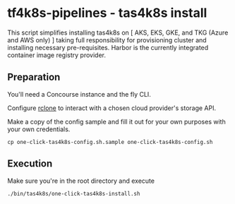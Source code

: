 # tf4k8s-pipelines - tas4k8s install

This script simplifies installing tas4k8s on [ AKS, EKS, GKE, and TKG (Azure and AWS only) ] taking full responsibility for provisioning cluster and installing necessary pre-requisites.  Harbor is the currently integrated container image registry provider.

## Preparation

You'll need a Concourse instance and the fly CLI.

Configure [rclone](https://rclone.org/commands/rclone_config/) to interact with a chosen cloud provider's storage API.

Make a copy of the config sample and fill it out for your own purposes with your own credentials.

```
cp one-click-tas4k8s-config.sh.sample one-click-tas4k8s-config.sh
```

## Execution

Make sure you're in the root directory and execute

```
./bin/tas4k8s/one-click-tas4k8s-install.sh
```
